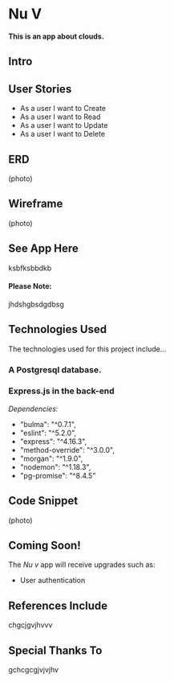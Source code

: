# Nu V
**This is an app about clouds.**

## Intro


## User Stories
* As a user I want to Create
* As a user I want to Read
* As a user I want to Update
* As a user I want to Delete

## ERD
(photo)

## Wireframe
(photo)

## See App Here
ksbfksbbdkb
#### Please Note:
jhdshgbsdgdbsg

## Technologies Used
The technologies used for this project include...
### A Postgresql database.
### Express.js in the back-end
*Dependencies:*
* "bulma": "^0.7.1",
* "eslint": "^5.2.0",
* "express": "^4.16.3",
* "method-override": "^3.0.0",
* "morgan": "^1.9.0",
* "nodemon": "^1.18.3",
* "pg-promise": "^8.4.5"

## Code Snippet
(photo)

## Coming Soon!
The *Nu v* app will receive upgrades such as:
* User authentication

## References Include
chgcjgvjhvvv

## Special Thanks To
gchcgcgjvjvjhv
